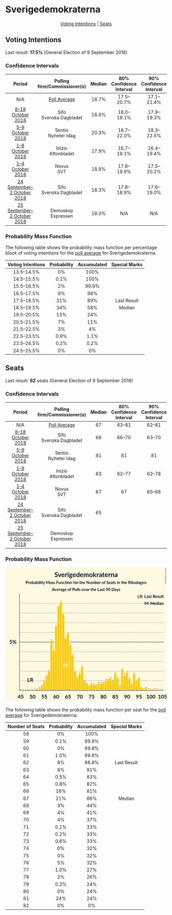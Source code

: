# Sverigedemokraterna

<p align="center"><a href="#voting-intentions">Voting Intentions</a> | <a href="#seats">Seats</a></p>

## Voting Intentions

Last result: **17.5%** (General Election of 9 September 2018)

### Confidence Intervals

| Period     | Polling firm/Commissioner(s) | Median | 80% Confidence Interval | 90% Confidence Interval | 95% Confidence Interval | 99% Confidence Interval |
|:----------:|:----------------:|:-----------:|:-----------------------:|:-----------------------:|:-----------------------:|:-----------------------:|
| N/A | [Poll Average](average.html) | 18.7% | 17.5–20.7% | 17.1–21.4% | 16.7–22.0% | 16.1–23.0% |
| [8–18 October 2018](2018-10-18-Sifo.html) | Sifo <br> Svenska Dagbladet | 18.6% | 18.0–19.1% | 17.9–19.3% | 17.8–19.4% | 17.5–19.7% |
| [5–9 October 2018](2018-10-09-Sentio.html) | Sentio <br> Nyheter Idag | 20.3% | 18.7–22.0% | 18.3–22.5% | 17.9–22.9% | 17.2–23.7% |
| [1–8 October 2018](2018-10-08-Inizio.html) | Inizio <br> Aftonbladet | 17.9% | 16.7–19.1% | 16.4–19.4% | 16.1–19.7% | 15.6–20.3% |
| [1–4 October 2018](2018-10-04-Novus.html) | Novus <br> SVT | 18.8% | 17.8–19.9% | 17.5–20.2% | 17.2–20.5% | 16.8–21.0% |
| [24 September–2 October 2018](2018-10-02-Sifo.html) | Sifo <br> Svenska Dagbladet | 18.3% | 17.8–18.9% | 17.6–19.0% | 17.5–19.2% | 17.2–19.4% |
| [25 September–2 October 2018](2018-10-02-Demoskop.html) | Demoskop <br> Expressen | 18.0% | N/A | N/A | N/A | N/A |

### Probability Mass Function

The following table shows the probability mass function per percentage block of voting intentions for the [poll average](average.html) for Sverigedemokraterna.

| Voting Intentions | Probability | Accumulated | Special Marks |
|:-----------------:|:-----------:|:-----------:|:-------------:|
| 13.5–14.5% | 0% | 100% |  |
| 14.5–15.5% | 0.1% | 100% |  |
| 15.5–16.5% | 2% | 99.9% |  |
| 16.5–17.5% | 9% | 98% |  |
| 17.5–18.5% | 31% | 89% | Last Result |
| 18.5–19.5% | 34% | 58% | Median |
| 19.5–20.5% | 13% | 24% |  |
| 20.5–21.5% | 7% | 11% |  |
| 21.5–22.5% | 3% | 4% |  |
| 22.5–23.5% | 0.9% | 1.1% |  |
| 23.5–24.5% | 0.2% | 0.2% |  |
| 24.5–25.5% | 0% | 0% |  |


## Seats

Last result: **62** seats (General Election of 9 September 2018)

### Confidence Intervals

| Period     | Polling firm/Commissioner(s) | Median | 80% Confidence Interval | 90% Confidence Interval | 95% Confidence Interval | 99% Confidence Interval |
|:----------:|:----------------:|:------:|:-----------------------:|:-----------------------:|:-----------------------:|:-----------------------:|
| N/A | [Poll Average](average.html) | 67 | 63–81 | 62–81 | 62–81 | 61–81 |
| [8–18 October 2018](2018-10-18-Sifo.html) | Sifo <br> Svenska Dagbladet | 66 | 66–70 | 63–70 | 62–70 | 62–70 |
| [5–9 October 2018](2018-10-09-Sentio.html) | Sentio <br> Nyheter Idag | 81 | 81 | 81 | 73–81 | 72–81 |
| [1–8 October 2018](2018-10-08-Inizio.html) | Inizio <br> Aftonbladet | 63 | 62–77 | 62–78 | 61–78 | 61–78 |
| [1–4 October 2018](2018-10-04-Novus.html) | Novus <br> SVT | 67 | 67 | 65–68 | 63–68 | 63–70 |
| [24 September–2 October 2018](2018-10-02-Sifo.html) | Sifo <br> Svenska Dagbladet | 65 |  |  |  |  |
| [25 September–2 October 2018](2018-10-02-Demoskop.html) | Demoskop <br> Expressen |  |  |  |  |  |

### Probability Mass Function

![Graph with seats probability mass function not yet produced](average-seats-pmf-sverigedemokraterna.png "Seats Probability Mass Function")

The following table shows the probability mass function per seat for the [poll average](average.html) for Sverigedemokraterna.

| Number of Seats | Probability | Accumulated | Special Marks |
|:---------------:|:-----------:|:-----------:|:-------------:|
| 58 | 0% | 100% |  |
| 59 | 0.1% | 99.9% |  |
| 60 | 0% | 99.8% |  |
| 61 | 1.0% | 99.8% |  |
| 62 | 8% | 98.8% | Last Result |
| 63 | 8% | 91% |  |
| 64 | 0.5% | 83% |  |
| 65 | 0.8% | 82% |  |
| 66 | 16% | 81% |  |
| 67 | 21% | 66% | Median |
| 68 | 3% | 44% |  |
| 69 | 4% | 41% |  |
| 70 | 4% | 37% |  |
| 71 | 0.1% | 33% |  |
| 72 | 0.2% | 33% |  |
| 73 | 0.6% | 33% |  |
| 74 | 0% | 32% |  |
| 75 | 0% | 32% |  |
| 76 | 5% | 32% |  |
| 77 | 1.0% | 27% |  |
| 78 | 2% | 26% |  |
| 79 | 0.2% | 24% |  |
| 80 | 0% | 24% |  |
| 81 | 24% | 24% |  |
| 82 | 0% | 0% |  |


